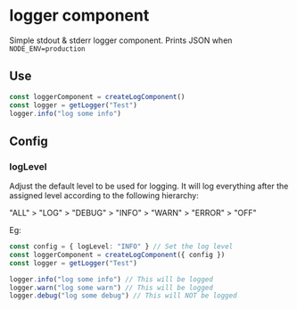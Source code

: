 # logger component

Simple stdout & stderr logger component. Prints JSON when `NODE_ENV=production`

## Use

```typescript
const loggerComponent = createLogComponent()
const logger = getLogger("Test")
logger.info("log some info")
```

## Config

### logLevel

Adjust the default level to be used for logging. It will log everything after the assigned level according to the following hierarchy:

"ALL" > "LOG" > "DEBUG" > "INFO" > "WARN" > "ERROR" > "OFF"

Eg:

```typescript
const config = { logLevel: "INFO" } // Set the log level
const loggerComponent = createLogComponent({ config })
const logger = getLogger("Test")

logger.info("log some info") // This will be logged
logger.warn("log some warn") // This will be logged
logger.debug("log some debug") // This will NOT be logged
```
